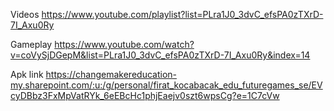 Videos   https://www.youtube.com/playlist?list=PLra1J0_3dvC_efsPA0zTXrD-7I_Axu0Ry

Gameplay  https://www.youtube.com/watch?v=coVySjDGepM&list=PLra1J0_3dvC_efsPA0zTXrD-7I_Axu0Ry&index=14

Apk link   https://changemakereducation-my.sharepoint.com/:u:/g/personal/firat_kocabacak_edu_futuregames_se/EVcyDBbz3FxMpVatRYk_6eEBcHc1phjEaejv0szt6wpsCg?e=1C7cVw

